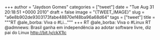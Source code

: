 
+++
author = "Jaydson Gomes"
categories = ["tweet"]
date = "Tue Aug 31 20:18:51 +0000 2010"
draft = false
image = "{TWEET_IMAGE}"
slug = "a6e8b902de9303173fabe48870ef48ba96a68d64"
tags = ["tweet"]
title = """RT @ale_borba: Viva o #Li..."""
+++
RT @ale_borba: Viva o #Linux RT @admnews: Brasil ganha em independência ao adotar software livre, diz pai do Linux http://bit.ly/ckX1lc
